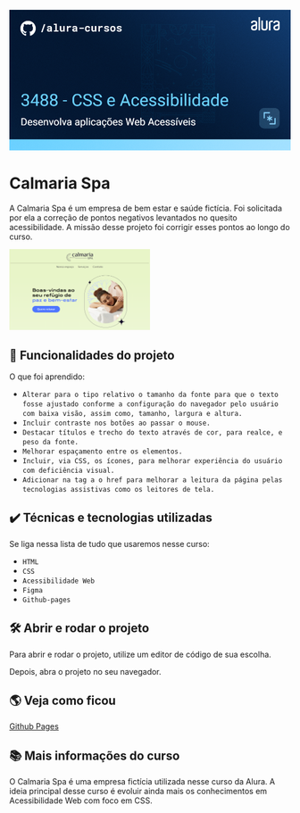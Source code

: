 ![Calmaria Spa](./assets/thumbnail.png)

# Calmaria Spa

A Calmaria Spa é um empresa de bem estar e saúde fictícia. Foi solicitada por ela a correção de pontos negativos levantados no quesito acessibilidade. A missão desse projeto foi corrigir esses pontos ao longo do curso. 

<img src="./assets/screenshot.png" alt="Calmaria Spa" width="50%">


## 🔨 Funcionalidades do projeto

O que foi aprendido:
- ``Alterar para o tipo relativo o tamanho da fonte para que o texto fosse ajustado conforme a configuração do navegador pelo usuário com baixa visão, assim como, tamanho, largura e altura.``
- ``Incluir contraste nos botões ao passar o mouse.``
- ``Destacar títulos e trecho do texto através de cor, para realce, e peso da fonte.``
- ``Melhorar espaçamento entre os elementos.``
- ``Incluir, via CSS, os ícones, para melhorar experiência do usuário com deficiência visual.``
- ``Adicionar na tag a o href para melhorar a leitura da página pelas tecnologias assistivas como os leitores de tela.``

## ✔️ Técnicas e tecnologias utilizadas

Se liga nessa lista de tudo que usaremos nesse curso:

- `HTML`
- `CSS`
- `Acessibilidade Web`
- `Figma`
- `Github-pages`

## 🛠️ Abrir e rodar o projeto

Para abrir e rodar o projeto, utilize um editor de código de sua escolha.

Depois, abra o projeto no seu navegador.

## 🌎 Veja como ficou

<p>
  <a href="https://ednosmab.github.io/alura-calmaria/">Github Pages</a>
</p>

## 📚 Mais informações do curso

O Calmaria Spa é uma empresa fictícia utilizada nesse curso da Alura.
A ideia principal desse curso é evoluir ainda mais os conhecimentos em Acessibilidade Web com foco em CSS. 
